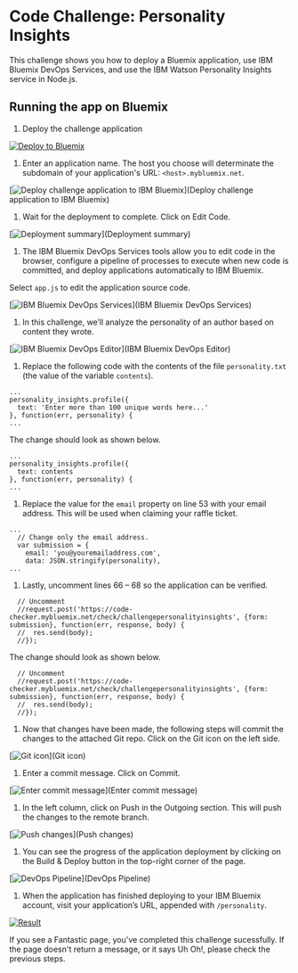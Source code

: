 # Code Challenge: Personality Insights

This challenge shows you how to deploy a Bluemix application, use IBM Bluemix DevOps Services, and use the IBM Watson Personality Insights service in Node.js.

## Running the app on Bluemix

1. Deploy the challenge application

 [![Deploy to Bluemix](https://bluemix.net/deploy/button.png)](https://bluemix.net/deploy?repository=https://github.com/bluemix-code-challenge/challenge-personalityinsights.git)

1. Enter an application name. The host you choose will determinate the subdomain of your application's URL: `<host>.mybluemix.net`.

[![Deploy challenge application to IBM Bluemix](./img/deploy.png)](Deploy challenge application to IBM Bluemix)

1. Wait for the deployment to complete. Click on Edit Code.

[![Deployment summary](./img/deploymentsummary.png)](Deployment summary)

1. The IBM Bluemix DevOps Services tools allow you to edit code in the browser, configure a pipeline of processes to execute when new code is committed, and deploy applications automatically to IBM Bluemix.

Select `app.js` to edit the application source code.

[![IBM Bluemix DevOps Services](./img/devops.png)](IBM Bluemix DevOps Services)

1. In this challenge, we’ll analyze the personality of an author based on content they wrote.

[![IBM Bluemix DevOps Editor](./img/editor.png)](IBM Bluemix DevOps Editor)

1. Replace the following code with the contents of the file `personality.txt` (the value of the variable `contents`).

```
...
personality_insights.profile({
  text: 'Enter more than 100 unique words here...'
}, function(err, personality) {
...
```

The change should look as shown below.

```
...
personality_insights.profile({
  text: contents
}, function(err, personality) {
...
```

1. Replace the value for the `email` property on line 53 with your email address. This will be used when claiming your raffle ticket.
```
...
  // Change only the email address.
  var submission = {
    email: 'you@youremailaddress.com',
    data: JSON.stringify(personality),
...
```

1. Lastly, uncomment lines 66 – 68 so the application can be verified.

```
  // Uncomment
  //request.post('https://code-checker.mybluemix.net/check/challengepersonalityinsights', {form: submission}, function(err, response, body) {
  //  res.send(body);
  //});
```

The change should look as shown below.

```
  // Uncomment
  //request.post('https://code-checker.mybluemix.net/check/challengepersonalityinsights', {form: submission}, function(err, response, body) {
  //  res.send(body);
  //});
```

1. Now that changes have been made, the following steps will commit the changes to the attached Git repo. Click on the Git icon on the left side.

[![Git icon](./img/giticon.png)](Git icon)

1. Enter a commit message. Click on Commit.

[![Enter commit message](./img/commit.png)](Enter commit message)

1. In the left column, click on Push in the Outgoing section. This will push the changes to the remote branch.

[![Push changes](./img/push.png)](Push changes)

1. You can see the progress of the application deployment by clicking on the Build & Deploy button in the top-right corner of the page.

[![DevOps Pipeline](./img/pipeline.png)](DevOps Pipeline)

1. When the application has finished deploying to your IBM Bluemix account, visit your application’s URL, appended with `/personality`.

[![Result](./img/result.png)](Result)

If you see a Fantastic page, you've completed this challenge sucessfully. If the page doesn't return a message, or it says Uh Oh!, please check the previous steps.
